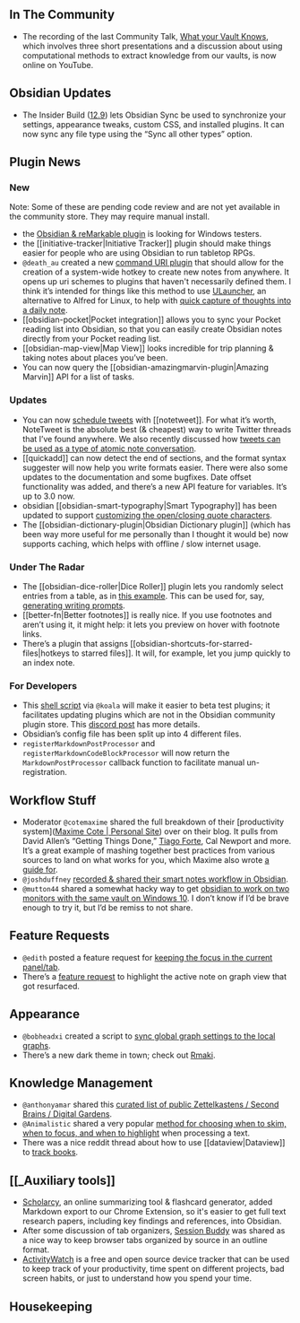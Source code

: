 ## In The Community

- The recording of the last Community Talk, [What your Vault Knows](https://youtu.be/58-Ue2mDy0k), which involves three short presentations and a discussion about using computational methods to extract knowledge from our vaults, is now online on YouTube.

## Obsidian Updates

- The Insider Build ([12.9](https://forum.obsidian.md/t/obsidian-release-v0-12-8-insider-build/20214)) lets Obsidian Sync be used to synchronize your settings, appearance tweaks, custom CSS, and installed plugins. It can now sync any file type using the “Sync all other types” option.

## Plugin News

### New

Note: Some of these are pending code review and are not yet available in the community store. They may require manual install.

- the [Obsidian & reMarkable plugin](https://github.com/cobalamin/obsidian-remarkable) is looking for Windows testers.
- the [[initiative-tracker|Initiative Tracker]] plugin should make things easier for people who are using Obsidian to run tabletop RPGs.
- `@death_au` created a new [command URI plugin](https://github.com/deathau/command-uri-obsidian) that should allow for the creation of a system-wide hotkey to create new notes from anywhere. It opens up uri schemes to plugins that haven't necessarily defined them. I think it’s intended for things like this method to use [ULauncher](https://ulauncher.io/), an alternative to Alfred for Linux, to help with [quick capture of thoughts into a daily note](https://forum.obsidian.md/t/linux-alfred-alternative-for-quick-caputure/20203).
- [[obsidian-pocket|Pocket integration]] allows you to sync your Pocket reading list into Obsidian, so that you can easily create Obsidian notes directly from your Pocket reading list.
- [[obsidian-map-view|Map View]] looks incredible for trip planning & taking notes about places you’ve been.
- You can now query the [[obsidian-amazingmarvin-plugin|Amazing Marvin]] API for a list of tasks.

### Updates

- You can now [schedule tweets](https://github.com/chhoumann/notetweet_obsidian/blob/master/GuideToSettingUpScheduler.md) with [[notetweet]]. For what it’s worth, NoteTweet is the absolute best (& cheapest) way to write Twitter threads that I’ve found anywhere. We also recently discussed how [tweets can be used as a type of atomic note conversation](https://discord.com/channels/686053708261228577/710585052769157141/857716879393423371).
- [[quickadd]] can now detect the end of sections, and the format syntax suggester will now help you write formats easier. There were also some updates to the documentation and some bugfixes. Date offset functionality was added, and there’s a new API feature for variables. It’s up to 3.0 now.
- obsidian [[obsidian-smart-typography|Smart Typography]] has been updated to support [customizing the open/closing quote characters](https://github.com/mgmeyers/obsidian-smart-typography/issues/5).
- The [[obsidian-dictionary-plugin|Obsidian Dictionary plugin]] (which has been way more useful for me personally than I thought it would be) now supports caching, which helps with offline / slow internet usage.

### Under The Radar

- The [[obsidian-dice-roller|Dice Roller]] plugin lets you randomly select entries from a table, as in [this example](https://discord.com/channels/686053708261228577/805952223124520961/860471875678896159). This can be used for, say, [generating writing prompts](https://discord.com/channels/686053708261228577/805952223124520961/860534603521196062).
- [[better-fn|Better footnotes]] is really nice. If you use footnotes and aren’t using it, it might help: it lets you preview on hover with footnote links.
- There’s a plugin that assigns [[obsidian-shortcuts-for-starred-files|hotkeys to starred files]]. It will, for example, let you jump quickly to an index note.

### For Developers

- This [shell script](https://github.com/kometenstaub/shell) via `@koala` will make it easier to beta test plugins; it facilitates updating plugins which are not in the Obsidian community plugin store. This [discord post](http://discordapp.com/channels/686053708261228577/840286238928797736/858448800737001522) has more details.
- Obsidian’s config file has been split up into 4 different files.
- `registerMarkdownPostProcessor` and `registerMarkdownCodeBlockProcessor` will now return the `MarkdownPostProcessor` callback function to facilitate manual un-registration.

## Workflow Stuff

- Moderator `@cotemaxime` shared the full breakdown of their [productivity system]([Maxime Cote | Personal Site](https://www.maximecote.me/blog/my-productivity-system-planning/)) over on their blog. It pulls from David Allen’s “Getting Things Done,” [Tiago Forte](https://twitter.com/fortelabs/status/1397572271548502020), Cal Newport and more. It’s a great example of mashing together best practices from various sources to land on what works for you, which Maxime also wrote [a guide for](https://www.maximecote.me/blog/how-to-architect-your-productivity-system-yourself/).
- `@joshduffney` [recorded & shared their smart notes workflow in Obsidian](https://www.youtube.com/watch?v=o_pq43WzeEo&t).
- `@mutton44` shared a somewhat hacky way to get [obsidian to work on two monitors with the same vault on Windows 10](http://discordapp.com/channels/686053708261228577/694233507500916796/860128416724025364). I don’t know if I’d be brave enough to try it, but I’d be remiss to not share.

## Feature Requests

- `@edith` posted a feature request for [keeping the focus in the current panel/tab](https://forum.obsidian.md/t/keep-focus-in-current-pane-tab/20317).
- There’s a [feature request](https://forum.obsidian.md/t/selected-note-shown-highlighted-on-the-local-graph/9643/18) to highlight the active note on graph view that got resurfaced.

## Appearance

- `@bobheadxi` created a script to [sync global graph settings to the local graphs](https://gist.github.com/bobheadxi/ad4bc77a7b8c80d26f7668dac8a47576).
- There’s a new dark theme in town; check out [Rmaki](https://github.com/luke-rmaki/rmaki-obsidian).

## Knowledge Management

- `@anthonyamar` shared this [curated list of public Zettelkastens / Second Brains / Digital Gardens](https://github.com/KasperZutterman/Second-Brain).
- `@Animalistic` shared a very popular [method for choosing when to skim, when to focus, and when to highlight](https://discord.com/channels/686053708261228577/694233507500916796/858514569978445854) when processing a text.
- There was a nice reddit thread about how to use [[dataview|Dataview]] to [track books](https://www.reddit.com/r/ObsidianMD/comments/oa8q80/how_would_you_use_dataview_to_make_a_book_tracker/).

## [[_Auxiliary tools]]

- [Scholarcy](https://www.scholarcy.com/), an online summarizing tool & flashcard generator, added Markdown export to our Chrome Extension, so it's easier to get full text research papers, including key findings and references, into Obsidian.
- After some discussion of tab organizers, [Session Buddy](https://chrome.google.com/webstore/detail/session-buddy/edacconmaakjimmfgnblocblbcdcpbko) was shared as a nice way to keep browser tabs organized by source in an outline format.
- [ActivityWatch](https://activitywatch.net/) is a free and open source device tracker that can be used to keep track of your productivity, time spent on different projects, bad screen habits, or just to understand how you spend your time.

## Housekeeping
